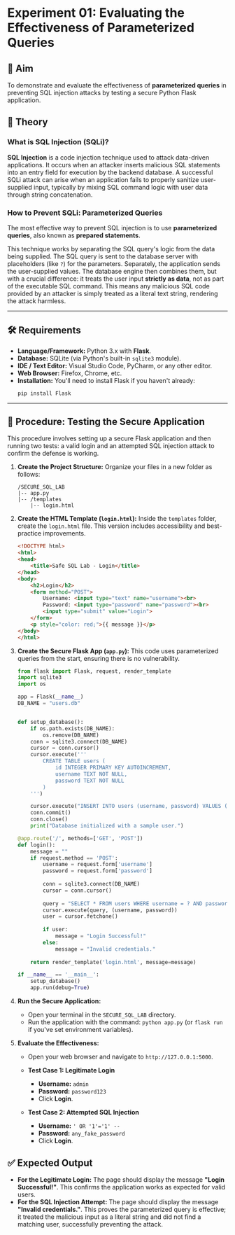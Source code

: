 # Experiment 01: Evaluating the Effectiveness of Parameterized Queries


## 🎯 Aim
To demonstrate and evaluate the effectiveness of **parameterized queries** in preventing SQL injection attacks by testing a secure Python Flask application.


## 📖 Theory

### What is SQL Injection (SQLi)?
**SQL Injection** is a code injection technique used to attack data-driven applications. It occurs when an attacker inserts malicious SQL statements into an entry field for execution by the backend database. A successful SQLi attack can arise when an application fails to properly sanitize user-supplied input, typically by mixing SQL command logic with user data through string concatenation.

### How to Prevent SQLi: Parameterized Queries
The most effective way to prevent SQL injection is to use **parameterized queries**, also known as **prepared statements**.

This technique works by separating the SQL query's logic from the data being supplied. The SQL query is sent to the database server with placeholders (like `?`) for the parameters. Separately, the application sends the user-supplied values. The database engine then combines them, but with a crucial difference: it treats the user input **strictly as data**, not as part of the executable SQL command. This means any malicious SQL code provided by an attacker is simply treated as a literal text string, rendering the attack harmless.


---

## 🛠️ Requirements
* **Language/Framework:** Python 3.x with **Flask**.
* **Database:** SQLite (via Python's built-in `sqlite3` module).
* **IDE / Text Editor:** Visual Studio Code, PyCharm, or any other editor.
* **Web Browser:** Firefox, Chrome, etc.
* **Installation:** You'll need to install Flask if you haven't already:
    ```sh
    pip install Flask
    ```

---

## 📝 Procedure: Testing the Secure Application

This procedure involves setting up a secure Flask application and then running two tests: a valid login and an attempted SQL injection attack to confirm the defense is working.

1.  **Create the Project Structure:**
    Organize your files in a new folder as follows:
    ```
    /SECURE_SQL_LAB
    |-- app.py
    |-- /templates
        |-- login.html
    ```

2.  **Create the HTML Template (`login.html`):**
    Inside the `templates` folder, create the `login.html` file. This version includes accessibility and best-practice improvements.

    ```html
    <!DOCTYPE html>
    <html>
    <head>
        <title>Safe SQL Lab - Login</title>
    </head>
    <body>
        <h2>Login</h2>
        <form method="POST">
            Username: <input type="text" name="username"><br>
            Password: <input type="password" name="password"><br>
            <input type="submit" value="Login">
        </form>
        <p style="color: red;">{{ message }}</p>
    </body>
    </html>
    ```

3.  **Create the Secure Flask App (`app.py`):**
    This code uses parameterized queries from the start, ensuring there is no vulnerability.

    ```python
    from flask import Flask, request, render_template
    import sqlite3
    import os

    app = Flask(__name__)
    DB_NAME = "users.db"

    
    def setup_database():
        if os.path.exists(DB_NAME):
            os.remove(DB_NAME)
        conn = sqlite3.connect(DB_NAME)
        cursor = conn.cursor()
        cursor.execute('''
            CREATE TABLE users (
                id INTEGER PRIMARY KEY AUTOINCREMENT,
                username TEXT NOT NULL,
                password TEXT NOT NULL
            )
        ''')

        cursor.execute("INSERT INTO users (username, password) VALUES (?, ?)", ('admin', 'password123'))
        conn.commit()
        conn.close()
        print("Database initialized with a sample user.")

    @app.route('/', methods=['GET', 'POST'])
    def login():
        message = ""
        if request.method == 'POST':
            username = request.form['username']
            password = request.form['password']
            
            conn = sqlite3.connect(DB_NAME)
            cursor = conn.cursor()
            
            query = "SELECT * FROM users WHERE username = ? AND password = ?"
            cursor.execute(query, (username, password))
            user = cursor.fetchone()
            
            if user:
                message = "Login Successful!"
            else:
                message = "Invalid credentials."
        
        return render_template('login.html', message=message)

    if __name__ == '__main__':
        setup_database()
        app.run(debug=True)
    ```

4.  **Run the Secure Application:**
    * Open your terminal in the `SECURE_SQL_LAB` directory.
    * Run the application with the command: `python app.py` (or `flask run` if you've set environment variables).

5.  **Evaluate the Effectiveness:**
    * Open your web browser and navigate to `http://127.0.0.1:5000`.

    * **Test Case 1: Legitimate Login**
        * **Username:** `admin`
        * **Password:** `password123`
        * Click **Login**.

    * **Test Case 2: Attempted SQL Injection**
        * **Username:** `' OR '1'='1' --`
        * **Password:** `any_fake_password`
        * Click **Login**.



## ✅ Expected Output
* **For the Legitimate Login:** The page should display the message **"Login Successful!"**. This confirms the application works as expected for valid users.
* **For the SQL Injection Attempt:** The page should display the message **"Invalid credentials."**. This proves the parameterized query is effective; it treated the malicious input as a literal string and did not find a matching user, successfully preventing the attack.
